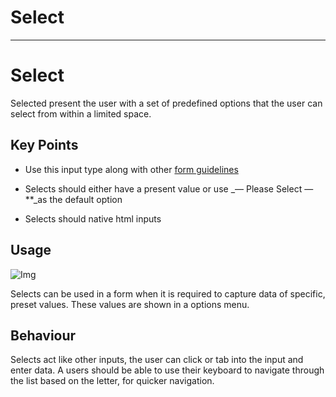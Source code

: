 
# Select

---

# Select

Selected present the user with a set of predefined options that the user can select from within a limited space.

## Key Points

- Use this input type along with other [form guidelines]()

- Selects should either have a present value or use _— Please Select — **_as the default option

- Selects should native html inputs

## Usage

![Img](https://studio-assets.supernova.io/design-systems/16150/d1486ab1-235d-40a0-8e82-c2f0e919eeb2.jpg?Expires=1977609600&Policy=eyJTdGF0ZW1lbnQiOlt7IlJlc291cmNlIjoiaHR0cHM6Ly9zdHVkaW8tYXNzZXRzLnN1cGVybm92YS5pby9kZXNpZ24tc3lzdGVtcy8xNjE1MC9kMTQ4NmFiMS0yMzVkLTQwYTAtOGU4Mi1jMmYwZTkxOWVlYjIuanBnIiwiQ29uZGl0aW9uIjp7IkRhdGVMZXNzVGhhbiI6eyJBV1M6RXBvY2hUaW1lIjoxOTc3NjA5NjAwfX19XX0_&Signature=GjwpGTRKjimE9ETShpujsF0cTUMQo-XClxf2TqtNU872KWwaZmPjTt0Ysvd7dH5ycoHJvZdFhygLPtctJE2n7frq9mIyHmUpGdQMAqumzzwN8FtZgnt9Yjbzd94kiXcBKvhV4DRsYpkZzaoSYj108z5a6rbPHHPfA-YN91BT7KqUSrNjoDFaz1HCa2T2-KcHjloWQcNIz0-6TLadUW3oT0WhGP9YjNy5SxBP~oWfxo0MZ0znJHmUQHkxs65XnegXi5NSt2Z4XZW9K6sP2PBZiDIn1vbSeXx~sWKocKR1QisR1OQ84lALjjq49708Gu39FbvBVOxbXMbUo-VLOR4lDA__&Key-Pair-Id=APKAJGK34LCCAUR7N6LA)

Selects can be used in a form when it is required to capture data of specific, preset values. These values are shown in a options menu.

## Behaviour

Selects act like other inputs, the user can click or tab into the input and enter data. A users should be able to use their keyboard to navigate through the list based on the letter, for quicker navigation.